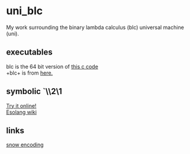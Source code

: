 # uni_blc

My work surrounding the binary lambda calculus (blc) universal machine (uni).

## executables

blc is the 64 bit version of [this c code](https://www.ioccc.org/2012/tromp/hint.html)  
\+blc\+ is from [here.](https://github.com/tromp/AIT)

## symbolic \`\\\\2\\1
[Try it online!](https://tio.run/##fZPNjtQwEITvPEWJE2iFZSdx7CBW/Ah4g9UigbQb2/EJieWABJd99aGqkxkBB1qeqMdjf1Nd3Slf6@nkj3iJkP9d04QpIqwI/rwTkTp6Qe2As3j/QU89nuykQFb3KAv6Bu@Rsu74grnrWrev1Wtn6Wgb0razfjr3bWe6x4M1iDXo2hZQCLWkE7cJlxblbcTk0Ues1DufdRH2y7k3zn08WCNZOWGc4FesGc0jewxFQkihzDAroWolFUMjaxLpysQxXhysSbq6rYrV7vsZ0cxiyTEjJmwdOSBEqS4Xv26c@3Rr2cGKZO3u@AG9YfZyRBIotiEE@TV2cdvuvSeLTt0/Onft3Os/WDNZ/Ku@CEGnc0SkZV5QXk50MB3CN/upi@UIunP37kGkuzMrkTV6LUprTWbFgkKz2YpN6GKgSje5OchWiqSwz@7tXuu7MyuTVQeUKvFjQh5VjvKqDpDCUehRgzbYMT@aX4mfV1dCPb3UuEhXk/IUsET0WWY3q5Ej6qMq3WzERpsyeX/tvjt3yxoV/sJaydJwErSiBhk0bEel8ihJdbOZ2KyVbLH18UFVHg09WEUsO0GDstkxEJcxLIgVczA3w@HpvvDjhlbh2fMvK98bxsGqqjH8fdry/0UI9vadTr8B) <!-- "Binary Lambda Calculus – Try It Online" -->  
[Esolang wiki](https://esolangs.org/wiki/Binary_lambda_calculus)

## links

[snow encoding](https://web.archive.org/web/20200701063014/www.darkside.com.au/snow/)
